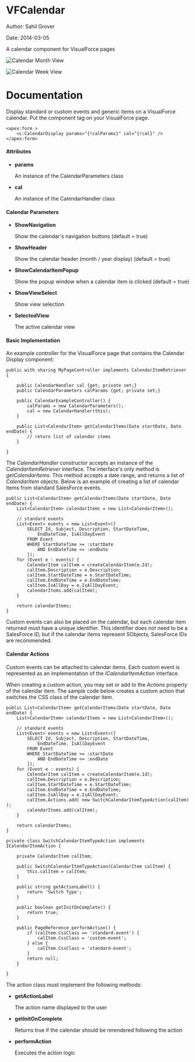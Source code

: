 VFCalendar
==========

Author: Sahil Grover

Date:   2014-03-05

A calendar component for VisualForce pages

![Calendar Month View](https://raw.github.com/sxg133/VFCalendar/master/calendar_month_view.png)

![Calendar Week View](https://raw.github.com/sxg133/VFCalendar/master/calendar_week_view.png)

Documentation
=============

Display standard or custom events and generic items on a VisualForce calendar.  Put the component tag on your VisualForce page.

    <apex:form >
        <c:CalendarDisplay params="{!calParams}" cal="{!cal}" />
	</apex:form>
    
#### Attributes

*  __params__

    An instance of the CalendarParameters class
    
*  __cal__

    An instance of the CalendarHandler class
    
#### Calendar Parameters

*   __ShowNavigation__

    Show the calendar's navigation buttons (default = true)

*   __ShowHeader__

    Show the calendar header (month / year display) (default = true)

*   __ShowCalendarItemPopup__

    Show the popup window when a calendar item is clicked (default = true)

*   __ShowViewSelect__

    Show view selection

*   __SelectedView__

    The active calendar view
    
#### Basic Implementation

An example controller for the VisualForce page that contains the Calendar Display component:

    public with sharing MyPageController implements CalendarItemRetriever {

        public CalendarHandler cal {get; private set;}
    	public CalendarParameters calParams {get; private set;}
    
    	public CalendarExampleController() {
    		calParams = new CalendarParameters();
    		cal = new CalendarHandler(this);
    	}
        
        public List<CalendarItem> getCalendarItems(Date startDate, Date endDate) {
            // return list of calendar items
        }
    
    }
    
The *CalendarHandler* constructor accepts an instance of the *CalendarItemRetriever* interface.  The interface's only method is *getCalendarItems*.  This method accepts a date range, and returns a list of *CalendarItem* objects.  Below is an example of creating a list of calendar items from standard SalesForce events.

    public List<CalendarItem> getCalendarItems(Date startDate, Date endDate) {
    	List<CalendarItem> calendarItems = new List<CalendarItem>();

		// standard events
		List<Event> events = new List<Event>([
			SELECT Id, Subject, Description, StartDateTime,
				EndDateTime, IsAllDayEvent
			FROM Event
			WHERE StartDateTime >= :startDate
				AND EndDateTime <= :endDate
			]);
		for (Event e : events) {
			CalendarItem calItem = createCalendarItem(e.Id);
        	calItem.Description = e.Description;
    		calItem.StartDateTime = e.StartDateTime;
    		calItem.EndDateTime = e.EndDateTime;
    		calItem.IsAllDay = e.IsAllDayEvent;
			calendarItems.add(calItem);
		}

		return calendarItems;
	}
    
Custom events can also be placed on the calendar, but each calendar item returned must have a unique identifier.  This identifier does not need to be a SalesForce ID, but if the calendar items represent SObjects, SalesForce IDs are recommended.

#### Calendar Actions

Custom events can be attached to calendar items.  Each custom event is represented as an implementation of the *ICalendarItemAction* interface.

When creating a custom action, you may set or add to the *Actions* property of the calendar item.  The sample code below creates a custom action that switches the CSS class of the calendar item.


    public List<CalendarItem> getCalendarItems(Date startDate, Date endDate) {
		List<CalendarItem> calendarItems = new List<CalendarItem>();

		// standard events
		List<Event> events = new List<Event>([
			SELECT Id, Subject, Description, StartDateTime,
				EndDateTime, IsAllDayEvent
			FROM Event
			WHERE StartDateTime >= :startDate
				AND EndDateTime <= :endDate
			]);
		for (Event e : events) {
			CalendarItem calItem = createCalendarItem(e.Id);
        	calItem.Description = e.Description;
    		calItem.StartDateTime = e.StartDateTime;
    		calItem.EndDateTime = e.EndDateTime;
    		calItem.IsAllDay = e.IsAllDayEvent;
			calItem.Actions.add( new SwitchCalendarItemTypeAction(calItem) );
			calendarItems.add(calItem);
		}
        
    	return calendarItems;
    }
    
    private class SwitchCalendarItemTypeAction implements ICalendarItemAction {

		private CalendarItem calItem;

		public SwitchCalendarItemTypeAction(CalendarItem calItem) {
			this.calItem = calItem;
		}

		public string getActionLabel() {
			return 'Switch Type';
		}

		public boolean getInitOnComplete() {
			return true;
		}

		public PageReference performAction() {
			if (calItem.CssClass == 'standard-event') {
				calItem.CssClass = 'custom-event';
			} else {
				calItem.CssClass = 'standard-event';
			}
			return null;
		}

	}
    
The action class must implement the following methods:

*   __getActionLabel__

    The action name displayed to the user

*   __getInitOnComplete__

    Returns true if the calendar should be rerendered following the action

*   __performAction__

    Executes the action logic
